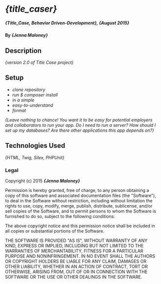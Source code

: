 # _{title_caser}_

##### _{Title_Case, Behavior Driven-Development}, {August 2015}_

#### By _**{Jenna Maloney}**_

## Description

_{version 2.0 of Title Case project}_

## Setup

* _clone repository_
* _run $ composer install_
* _in a simple_
* _easy-to-understand_
* _format_

_{Leave nothing to chance! You want it to be easy for potential employers and collaborators to run your app. Do I need to run a server? How should I set up my databases? Are there other applications this app depends on?}_

## Technologies Used

_{HTML, Twig, Silex, PHPUnit}_

### Legal

Copyright (c) 2015 **_{Jenna Maloney}_**


Permission is hereby granted, free of charge, to any person obtaining a copy
of this software and associated documentation files (the "Software"), to deal
in the Software without restriction, including without limitation the rights
to use, copy, modify, merge, publish, distribute, sublicense, and/or sell
copies of the Software, and to permit persons to whom the Software is
furnished to do so, subject to the following conditions:

The above copyright notice and this permission notice shall be included in
all copies or substantial portions of the Software.

THE SOFTWARE IS PROVIDED "AS IS", WITHOUT WARRANTY OF ANY KIND, EXPRESS OR
IMPLIED, INCLUDING BUT NOT LIMITED TO THE WARRANTIES OF MERCHANTABILITY,
FITNESS FOR A PARTICULAR PURPOSE AND NONINFRINGEMENT. IN NO EVENT SHALL THE
AUTHORS OR COPYRIGHT HOLDERS BE LIABLE FOR ANY CLAIM, DAMAGES OR OTHER
LIABILITY, WHETHER IN AN ACTION OF CONTRACT, TORT OR OTHERWISE, ARISING FROM,
OUT OF OR IN CONNECTION WITH THE SOFTWARE OR THE USE OR OTHER DEALINGS IN
THE SOFTWARE.
